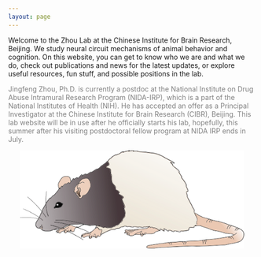 ```yaml
---
layout: page
---
```


Welcome to the Zhou Lab at the Chinese Institute for Brain Research, Beijing. We study neural circuit mechanisms of animal behavior and cognition. On this website, you can get to know who we are and what we do, check out publications and news for the latest updates, or explore useful resources, fun stuff, and possible positions in the lab.

<p style="color:gray">
Jingfeng Zhou, Ph.D. is currently a postdoc at the National Institute on Drug Abuse Intramural Research Program (NIDA-IRP), which is a part of the National Institutes of Health (NIH). He has accepted an offer as a Principal Investigator at the Chinese Institute for Brain Research (CIBR), Beijing. This lab website will be in use after he officially starts his lab, hopefully, this summer after his visiting postdoctoral fellow program at NIDA IRP ends in July.
</p>

<p align="center">
  <img height="200" src="/assets/rat3.png">
</p>
